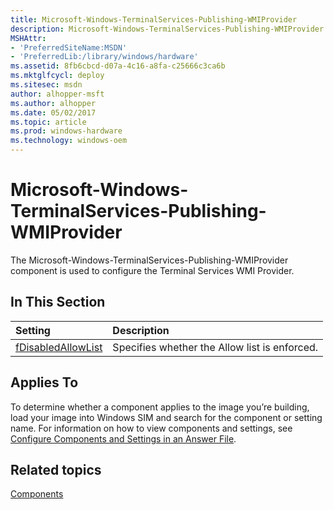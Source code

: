 ```yaml
---
title: Microsoft-Windows-TerminalServices-Publishing-WMIProvider
description: Microsoft-Windows-TerminalServices-Publishing-WMIProvider
MSHAttr:
- 'PreferredSiteName:MSDN'
- 'PreferredLib:/library/windows/hardware'
ms.assetid: 8fb6cbcd-d07a-4c16-a8fa-c25666c3ca6b
ms.mktglfcycl: deploy
ms.sitesec: msdn
author: alhopper-msft
ms.author: alhopper
ms.date: 05/02/2017
ms.topic: article
ms.prod: windows-hardware
ms.technology: windows-oem
---
```

# Microsoft-Windows-TerminalServices-Publishing-WMIProvider

The Microsoft-Windows-TerminalServices-Publishing-WMIProvider component is used to configure the Terminal Services WMI Provider.

## In This Section

| Setting                 | Description                                                                           |
|:------------------------|:--------------------------------------------------------------------------------------|
| [fDisabledAllowList](microsoft-windows-terminalservices-publishing-wmiprovider-fdisabledallowlist.md) | Specifies whether the Allow list is enforced. |

## Applies To

To determine whether a component applies to the image you’re building, load your image into Windows SIM and search for the component or setting name. For information on how to view components and settings, see [Configure Components and Settings in an Answer File](https://docs.microsoft.com/en-us/windows-hardware/customize/desktop/wsim/configure-components-and-settings-in-an-answer-file).

## Related topics

[Components](components-b-unattend.md)
